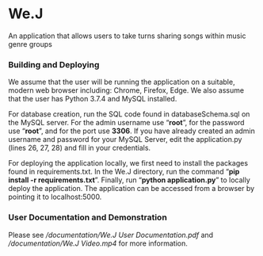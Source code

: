 # We.J
An application that allows users to take turns sharing songs within music genre groups

### Building and Deploying

We assume that the user will be running the application on a suitable, modern web browser including: Chrome, Firefox, Edge. We also assume that the user has Python 3.7.4 and MySQL installed.

For database creation, run the SQL code found in databaseSchema.sql on the MySQL server. For the
admin username use “**root**”, for the password use “**root**”, and for the port use **3306**. If you have already created an admin username and password for your MySQL Server, edit the application.py (lines 26, 27, 28) and fill in your credentials.

For deploying the application locally, we first need to install the packages found in requirements.txt. In the We.J directory, run the command “**pip install -r requirements.txt**”. Finally, run “**python application.py**” to locally deploy the application. The application can be accessed from a browser by pointing it to localhost:5000.

### User Documentation and Demonstration

Please see */documentation/We.J User Documentation.pdf* and */documentation/We.J Video.mp4* for more information.
